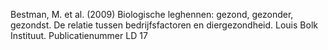 Bestman, M. et al. (2009) Biologische leghennen: gezond, gezonder, gezondst. De relatie tussen bedrijfsfactoren en diergezondheid. Louis Bolk Instituut. Publicatienummer LD 17